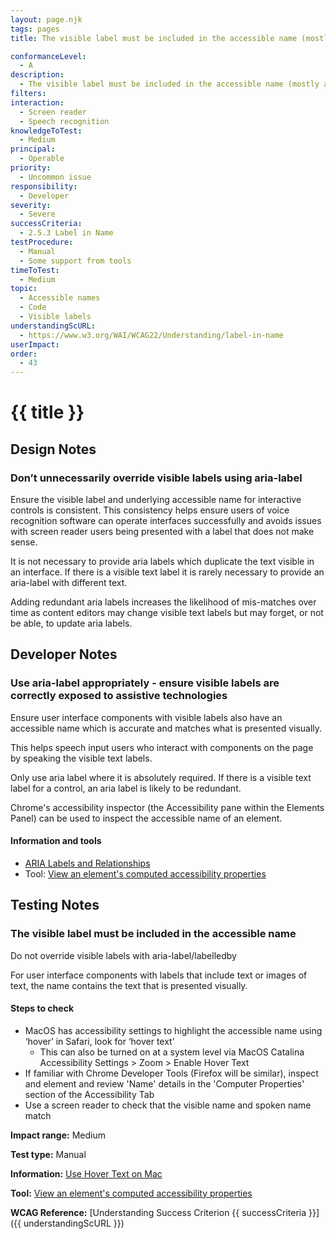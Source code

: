 ```yaml
---
layout: page.njk
tags: pages
title: The visible label must be included in the accessible name (mostly applies to images and where labels are over-ridden)

conformanceLevel:
  - A
description:
  - The visible label must be included in the accessible name (mostly applies to images and where labels are over-ridden)
filters:
interaction:
  - Screen reader
  - Speech recognition
knowledgeToTest:
  - Medium
principal:
  - Operable
priority:
  - Uncommon issue
responsibility:
  - Developer
severity:
  - Severe
successCriteria:
  - 2.5.3 Label in Name
testProcedure:
  - Manual
  - Some support from tools
timeToTest:
  - Medium
topic:
  - Accessible names
  - Code
  - Visible labels
understandingScURL:
  - https://www.w3.org/WAI/WCAG22/Understanding/label-in-name
userImpact:
order:
  - 43
---
```


# {{ title }}

## Design Notes

### Don’t unnecessarily override visible labels using aria-label

Ensure the visible label and underlying accessible name for interactive controls is consistent. This consistency helps ensure users of voice recognition software can operate interfaces successfully and avoids issues with screen reader users being presented with a label that does not make sense.

It is not necessary to provide aria labels which duplicate the text visible in an interface. If there is a visible text label it is rarely necessary to provide an aria-label with different text.

Adding redundant aria labels increases the likelihood of mis-matches over time as content editors may change visible text labels but may forget, or not be able, to update aria labels.

## Developer Notes

### Use aria-label appropriately - ensure visible labels are correctly exposed to assistive technologies

Ensure user interface components with visible labels also have an accessible name which is accurate and matches what is presented visually.

This helps speech input users who interact with components on the page by speaking the visible text labels.

Only use aria label where it is absolutely required. If there is a visible text label for a control, an aria label is likely to be redundant.

Chrome's accessibility inspector (the Accessibility pane within the Elements Panel) can be used to inspect the accessible name of an element.

#### Information and tools

- [ARIA Labels and Relationships](https://developers.google.com/web/fundamentals/accessibility/semantics-aria/aria-labels-and-relationships)
- Tool: [View an element's computed accessibility properties](https://developers.google.com/web/tools/chrome-devtools/accessibility/reference#computed)

## Testing Notes

### The visible label must be included in the accessible name

Do not override visible labels with aria-label/labelledby

For user interface components with labels that include text or images of text, the name contains the text that is presented visually.

#### Steps to check

- MacOS has accessibility settings to highlight the accessible name using ‘hover’ in Safari, look for ‘hover text’
  - This can also be turned on at a system level via MacOS Catalina Accessibility Settings > Zoom > Enable Hover Text
- If familiar with Chrome Developer Tools (Firefox will be similar), inspect and element and review 'Name' details in the 'Computer Properties' section of the Accessibility Tab
- Use a screen reader to check that the visible name and spoken name match

**Impact range:** Medium

**Test type:** Manual

**Information:** [Use Hover Text on Mac](https://support.apple.com/lv-lv/guide/mac-help/mchlb203bc78/mac)

**Tool:** [View an element's computed accessibility properties](https://developers.google.com/web/tools/chrome-devtools/accessibility/reference#computed)

**WCAG Reference:** [Understanding Success Criterion {{ successCriteria }}]({{ understandingScURL }})
